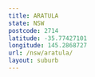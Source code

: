 ```yaml
---
title: ARATULA
state: NSW
postcode: 2714
latitude: -35.77427101
longitude: 145.2868727
url: /nsw/aratula/
layout: suburb
---
```

